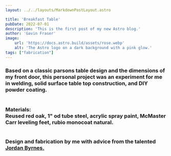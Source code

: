 ```yaml
---
layout: ../../layouts/MarkdownPostLayout.astro

title: 'Breakfast Table'
pubDate: 2022-07-01
description: 'This is the first post of my new Astro blog.'
author: 'Gavin Fraser'
image:
    url: 'https://docs.astro.build/assets/rose.webp'
    alt: 'The Astro logo on a dark background with a pink glow.'
tags: ["fabrication"]
---
```

<h3>
Based on a classic parsons table design and the dimensions of my front door, this personal project was an experiment for me in welding, solid surface table top construction, and DIY powder coating.
</h3>

<h3>
	<br />
    Materials:<br />
	Reused red oak, 1" od tube steel, acrylic spray paint, McMaster Carr leveling feet, rubio monocoat natural.<br />
	<br />
	<br />
	Design and fabrication by me with advice from the talented <a href="https://jordan-byrnes-kwc7.squarespace.com" target="_blank">Jordan Byrnes.</a><br />
	<br />
</h3>